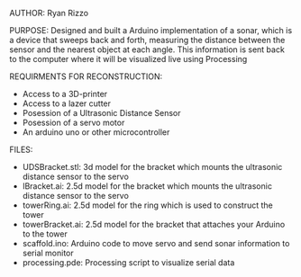 AUTHOR:
Ryan Rizzo

PURPOSE:
Designed and built a Arduino implementation of a sonar, which is a device that
sweeps back and forth, measuring the distance between the sensor and the nearest object at each
angle. This information is sent back to the computer where it will be visualized live using
Processing

REQUIRMENTS FOR RECONSTRUCTION:
- Access to a 3D-printer
- Access to a lazer cutter
- Posession of a Ultrasonic Distance Sensor
- Posession of a servo motor
- An arduino uno or other microcontroller

FILES:
- UDSBracket.stl:   3d model for the bracket which mounts the ultrasonic distance sensor to the servo
- lBracket.ai:      2.5d model for the bracket which mounts the ultrasonic distance sensor to the servo
- towerRing.ai:     2.5d model for the ring which is used to construct the tower
- towerBracket.ai:  2.5d model for the bracket that attaches your Arduino to the tower
- scaffold.ino:     Arduino code to move servo and send sonar information to serial monitor
- processing.pde:   Processing script to visualize serial data
